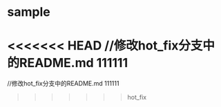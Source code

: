 # sample
<<<<<<< HEAD
//修改hot_fix分支中的README.md 111111
=======
//修改hot_fix分支中的README.md 111111
>>>>>>> hot_fix
